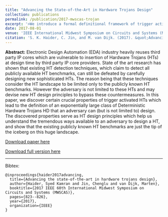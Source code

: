```yaml
---
title: "Advancing the State-of-the-Art in Hardware Trojans Design"
collection: publications
permalink: /publication/2017-mwscas-trojan
excerpt: '>We introduce a formal definitional framework of trigger activated deterministic hardware Trojan designs. It can serve as design principles for Trojan designers to explore the exponentially large design space of hardware Trojans.'
date: 2017-08-01
venue: 'IEEE International Midwest Symposium on Circuits and Systems (MWSCAS)'
citation: 'S. K. Haider, C. Jin, and M. van Dijk. (2017). &quot;Advancing the State-of-the-Art in Hardware Trojans Design&quot; <i>IEEE International Midwest Symposium on Circuits and Systems (MWSCAS)</i>.'
---
```


<b>Abstract:</b> Electronic Design Automation (EDA) industry heavily reuses third party IP cores which are vulnerable to insertion of Hardware Trojans (HTs) at design time by third party IP core providers. State of the art research has shown that existing HT detection techniques, which claim to detect all publicly available HT benchmarks, can still be defeated by carefully designing new sophisticated HTs. The reason being that these techniques consider the HT landscape to be limited only to the publicly known HT benchmarks. However the adversary is not limited to these HTs and may devise new HT design principles to bypass these countermeasures. In this paper, we discover certain crucial properties of trigger activated HTs which lead to the definition of an exponentially large class of Deterministic Hardware Trojans HD that an adversary can (but is not limited to) design. The discovered properties serve as HT design principles which help us understand the tremendous ways available to an adversary to design a HT, and show that the existing publicly known HT
benchmarks are just the tip of the iceberg on this huge landscape.

[Download paper here](https://ieeexplore.ieee.org/document/8053050)

[Download full version here](http://arxiv.org/abs/1605.08413)

---

Bibtex:

```
@inproceedings{haider2017advancing,
  title={Advancing the state-of-the-art in hardware trojans design},
  author={Haider, Syed Kamran and Jin, Chenglu and van Dijk, Marten},
  booktitle={2017 IEEE 60th International Midwest Symposium on Circuits and Systems (MWSCAS)},
  pages={823--826},
  year={2017},
  organization={IEEE}
}
```
